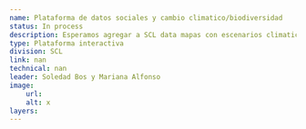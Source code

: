 ```yaml
---
name: Plataforma de datos sociales y cambio climatico/biodiversidad
status: In process
description: Esperamos agregar a SCL data mapas con escenarios climaticos  y biodiversidad que permitan mejorar el diagnostico y focalizacion de programas de prestamo de SCL que buscan generar resiliencia climatica de las personas y los servicios sociales y/o conservar la biodiversidad. Estos datos tambien ser�n utilizados para productos de conocimiento de SCL, como los flagships de educacion y cambio climatico y salud y cambio climatico (ambos en desarrollo y a publicarse  a inicios de 2026) y publicaciones de pobreza y cambio climatico y biodiversidad 
type: Plataforma interactiva
division: SCL 
link: nan
technical: nan
leader: Soledad Bos y Mariana Alfonso
image: 
    url:
    alt: x
layers:
---
```

    
